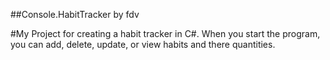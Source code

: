 ##Console.HabitTracker by fdv

#My Project for creating a habit tracker in C#.  When you start the program, you can add, delete, update, or view habits and there quantities.
